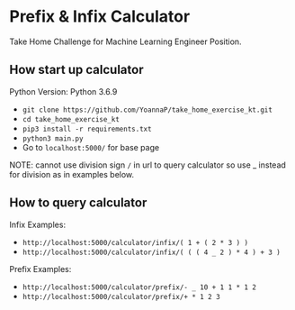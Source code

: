 # Prefix & Infix Calculator

Take Home Challenge for Machine Learning Engineer Position.

## How start up calculator
Python Version: Python 3.6.9
- `git clone https://github.com/YoannaP/take_home_exercise_kt.git`
- `cd take_home_exercise_kt`
- `pip3 install -r requirements.txt`
- `python3 main.py`
- Go to `localhost:5000/` for base page

NOTE: cannot use division sign `/` in url to query calculator so use _ instead for division as in examples below. 

## How to query calculator
Infix Examples:
- `http://localhost:5000/calculator/infix/( 1 + ( 2 * 3 ) )`
- `http://localhost:5000/calculator/infix/( ( ( 4 _ 2 ) * 4 ) + 3 )`

Prefix Examples:
- `http://localhost:5000/calculator/prefix/- _ 10 + 1 1 * 1 2`
- `http://localhost:5000/calculator/prefix/+ * 1 2 3`
